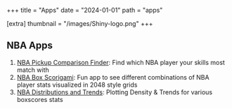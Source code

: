 +++
title = "Apps"
date = "2024-01-01"
path = "apps"

[extra]
thumbnail = "/images/Shiny-logo.png"
+++

## NBA Apps

1. [NBA Pickup Comparison Finder](https://shiny.sradjoker.cc/NBA-Comparison-Tool/): 
   Find which NBA player your skills most match with
2. [NBA Box Scorigami](https://shiny.sradjoker.cc/NBA-Scorigami/): 
   Fun app to see different combinations of NBA player stats visualized in 2048 style grids
3. [NBA Distributions and Trends](https://www.bball-index.com/nba-player-stat-distribution-trends/):
   Plotting Density & Trends for various boxscores stats